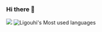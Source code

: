 ### Hi there 👋

<!--
**Ligouhi/Ligouhi** is a ✨ _special_ ✨ repository because its `README.md` (this file) appears on your GitHub profile.

Here are some ideas to get you started:

- 🔭 I’m currently working on ...
- 🌱 I’m currently learning ...
- 👯 I’m looking to collaborate on ...
- 🤔 I’m looking for help with ...
- 💬 Ask me about ...
- 📫 How to reach me: ...
- 😄 Pronouns: ...
- ⚡ Fun fact: ...
-->
![](https://github-readme-stats.vercel.app/api?username=Ligouhi&theme=radical) ![Ligouhi's Most used languages](https://github-readme-stats.vercel.app/api/top-langs?username=Ligouhi&show_icons=true&langs_count=10&theme=radical)
